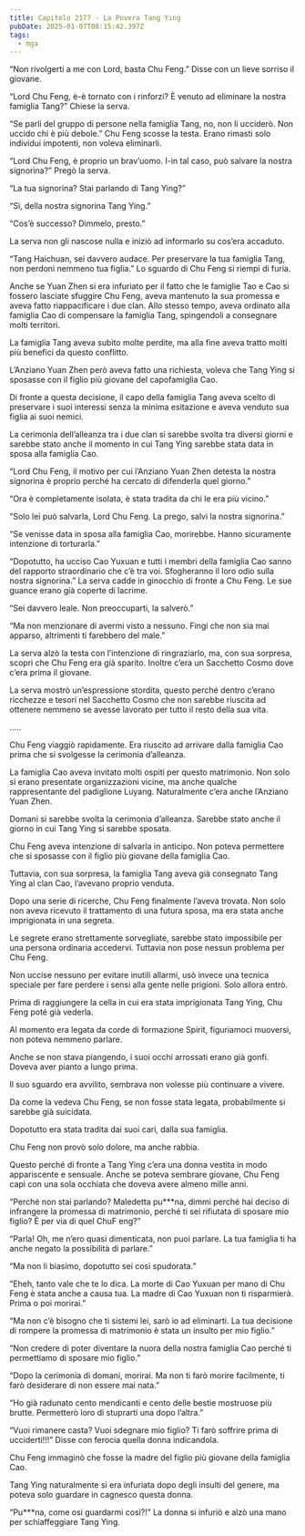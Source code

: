 ```yaml
---
title: Capitolo 2177 - La Povera Tang Ying
pubDate: 2025-01-07T08:15:42.397Z
tags:
  - mga
---
```


“Non rivolgerti a me con Lord, basta Chu Feng.” Disse con un lieve sorriso il giovane.

“Lord Chu Feng, è-è tornato con i rinforzi? È venuto ad eliminare la nostra famiglia Tang?” Chiese la serva.

“Se parli del gruppo di persone nella famiglia Tang, no, non li ucciderò. Non uccido chi è più debole.” Chu Feng scosse la testa. Erano rimasti solo individui impotenti, non voleva eliminarli.

“Lord Chu Feng, è proprio un brav’uomo. I-in tal caso, può salvare la nostra signorina?” Pregò la serva.

“La tua signorina? Stai parlando di Tang Ying?”

“Sì, della nostra signorina Tang Ying.”

“Cos’è successo? Dimmelo, presto.”

La serva non gli nascose nulla e iniziò ad informarlo su cos’era accaduto.

“Tang Haichuan, sei davvero audace. Per preservare la tua famiglia Tang, non perdoni nemmeno tua figlia.” Lo sguardo di Chu Feng si riempì di furia.

Anche se Yuan Zhen si era infuriato per il fatto che le famiglie Tao e Cao si fossero lasciate sfuggire Chu Feng, aveva mantenuto la sua promessa e aveva fatto riappacificare i due clan.
Allo stesso tempo, aveva ordinato alla famiglia Cao di compensare la famiglia Tang, spingendoli a consegnare molti territori.

La famiglia Tang aveva subìto molte perdite, ma alla fine aveva tratto molti più benefici da questo conflitto.

L’Anziano Yuan Zhen però aveva fatto una richiesta, voleva che Tang Ying si sposasse con il figlio più giovane del capofamiglia Cao.

Di fronte a questa decisione, il capo della famiglia Tang aveva scelto di preservare i suoi interessi senza la minima esitazione e aveva venduto sua figlia ai suoi nemici.

La cerimonia dell’alleanza tra i due clan si sarebbe svolta tra diversi giorni e sarebbe stato anche il momento in cui Tang Ying sarebbe stata data in sposa alla famiglia Cao.

“Lord Chu Feng, il motivo per cui l’Anziano Yuan Zhen detesta la nostra signorina è proprio perché ha cercato di difenderla quel giorno.”

“Ora è completamente isolata, è stata tradita da chi le era più vicino.”

“Solo lei può salvarla, Lord Chu Feng. La prego, salvi la nostra signorina.”

“Se venisse data in sposa alla famiglia Cao, morirebbe. Hanno sicuramente intenzione di torturarla.”

“Dopotutto, ha ucciso Cao Yuxuan e tutti i membri della famiglia Cao sanno del rapporto straordinario che c’è tra voi. Sfogheranno il loro odio sulla nostra signorina.” La serva cadde in ginocchio di fronte a Chu Feng. Le sue guance erano già coperte di lacrime.

“Sei davvero leale. Non preoccuparti, la salverò.”

“Ma non menzionare di avermi visto a nessuno. Fingi che non sia mai apparso, altrimenti ti farebbero del male.”

La serva alzò la testa con l’intenzione di ringraziarlo, ma, con sua sorpresa, scoprì che Chu Feng era già sparito. Inoltre c’era un Sacchetto Cosmo dove c’era prima il giovane.

La serva mostrò un’espressione stordita, questo perché dentro c’erano ricchezze e tesori nel Sacchetto Cosmo che non sarebbe riuscita ad ottenere nemmeno se avesse lavorato per tutto il resto della sua vita.

…..

Chu Feng viaggiò rapidamente. Era riuscito ad arrivare dalla famiglia Cao prima che si svolgesse la cerimonia d’alleanza.

La famiglia Cao aveva invitato molti ospiti per questo matrimonio. Non solo si erano presentate organizzazioni vicine, ma anche qualche rappresentante del padiglione Luyang. Naturalmente c’era anche l’Anziano Yuan Zhen.

Domani si sarebbe svolta la cerimonia d’alleanza. Sarebbe stato anche il giorno in cui Tang Ying si sarebbe sposata.

Chu Feng aveva intenzione di salvarla in anticipo. Non poteva permettere che si sposasse con il figlio più giovane della famiglia Cao.

Tuttavia, con sua sorpresa, la famiglia Tang aveva già consegnato Tang Ying al clan Cao, l’avevano proprio venduta.

Dopo una serie di ricerche, Chu Feng finalmente l’aveva trovata. Non solo non aveva ricevuto il trattamento di una futura sposa, ma era stata anche imprigionata in una segreta.

Le segrete erano strettamente sorvegliate, sarebbe stato impossibile per una persona ordinaria accedervi. Tuttavia non pose nessun problema per Chu Feng.

Non uccise nessuno per evitare inutili allarmi, usò invece una tecnica speciale per fare perdere i sensi alla gente nelle prigioni. Solo allora entrò.

Prima di raggiungere la cella in cui era stata imprigionata Tang Ying, Chu Feng poté già vederla.

Al momento era legata da corde di formazione Spirit, figuriamoci muoversi, non poteva nemmeno parlare.

Anche se non stava piangendo, i suoi occhi arrossati erano già gonfi. Doveva aver pianto a lungo prima.

Il suo sguardo era avvilito, sembrava non volesse più continuare a vivere.

Da come la vedeva Chu Feng, se non fosse stata legata, probabilmente si sarebbe già suicidata.

Dopotutto era stata tradita dai suoi cari, dalla sua famiglia.

Chu Feng non provò solo dolore, ma anche rabbia.

Questo perché di fronte a Tang Ying c’era una donna vestita in modo appariscente e sensuale. Anche se poteva sembrare giovane, Chu Feng capì con una sola occhiata che doveva avere almeno mille anni.

“Perché non stai parlando? Maledetta pu***na, dimmi perché hai deciso di infrangere la promessa di matrimonio, perché ti sei rifiutata di sposare mio figlio? È per via di quel ChuF eng?”

“Parla! Oh, me n’ero quasi dimenticata, non puoi parlare. La tua famiglia ti ha anche negato la possibilità di parlare.”

“Ma non li biasimo, dopotutto sei così spudorata.”

“Eheh, tanto vale che te lo dica. La morte di Cao Yuxuan per mano di Chu Feng è stata anche a causa tua. La madre di Cao Yuxuan non ti risparmierà. Prima o poi morirai.”

“Ma non c’è bisogno che ti sistemi lei, sarò io ad eliminarti. La tua decisione di rompere la promessa di matrimonio è stata un insulto per mio figlio.”

“Non credere di poter diventare la nuora della nostra famiglia Cao perché ti permettiamo di sposare mio figlio.”

“Dopo la cerimonia di domani, morirai. Ma non ti farò morire facilmente, ti farò desiderare di non essere mai nata.”

“Ho già radunato cento mendicanti e cento delle bestie mostruose più brutte. Permetterò loro di stuprarti una dopo l’altra.”

“Vuoi rimanere casta? Vuoi sdegnare mio figlio? Ti farò soffrire prima di ucciderti!!!” Disse con ferocia quella donna indicandola.

Chu Feng immaginò che fosse la madre del figlio più giovane della famiglia Cao.

Tang Ying naturalmente si era infuriata dopo degli insulti del genere, ma poteva solo guardare in cagnesco questa donna.

“Pu***na, come osi guardarmi così?!” La donna si infuriò e alzò una mano per schiaffeggiare Tang Ying.
